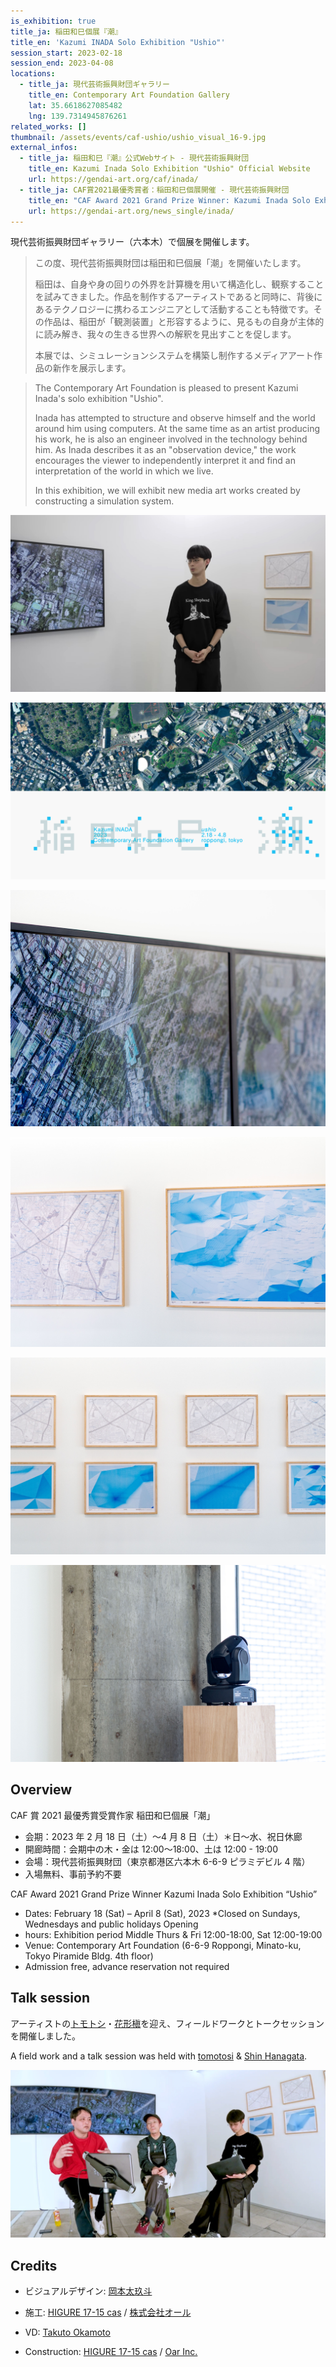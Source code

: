 ```yaml
---
is_exhibition: true
title_ja: 稲田和巳個展『潮』
title_en: 'Kazumi INADA Solo Exhibition "Ushio"'
session_start: 2023-02-18
session_end: 2023-04-08
locations:
  - title_ja: 現代芸術振興財団ギャラリー
    title_en: Contemporary Art Foundation Gallery
    lat: 35.6618627085482
    lng: 139.7314945876261
related_works: []
thumbnail: /assets/events/caf-ushio/ushio_visual_16-9.jpg
external_infos:
  - title_ja: 稲田和巳『潮』公式Webサイト - 現代芸術振興財団
    title_en: Kazumi Inada Solo Exhibition "Ushio" Official Website
    url: https://gendai-art.org/caf/inada/
  - title_ja: CAF賞2021最優秀賞者：稲田和巳個展開催 - 現代芸術振興財団
    title_en: "CAF Award 2021 Grand Prize Winner: Kazumi Inada Solo Exhibition"
    url: https://gendai-art.org/news_single/inada/
---
```


現代芸術振興財団ギャラリー（六本木）で個展を開催します。

> この度、現代芸術振興財団は稲田和巳個展「潮」を開催いたします。
>
> 稲田は、自身や身の回りの外界を計算機を用いて構造化し、観察することを試みてきました。作品を制作するアーティストであると同時に、背後にあるテクノロジーに携わるエンジニアとして活動することも特徴です。その作品は、稲田が「観測装置」と形容するように、見るもの自身が主体的に読み解き、我々の生きる世界への解釈を見出すことを促します。
>
> 本展では、シミュレーションシステムを構築し制作するメディアアート作品の新作を展示します。

> The Contemporary Art Foundation is pleased to present Kazumi Inada's solo exhibition "Ushio".
>
> Inada has attempted to structure and observe himself and the world around him using computers. At the same time as an artist producing his work, he is also an engineer involved in the technology behind him. As Inada describes it as an "observation device," the work encourages the viewer to independently interpret it and find an interpretation of the world in which we live.
>
> In this exhibition, we will exhibit new media art works created by constructing a simulation system.

[![](/assets/events/caf-ushio/interview_0.jpg)](https://www.youtube.com/watch?v=Aa8_Xgpr9vo)

![](/assets/events/caf-ushio/ushio_visual_16-9.jpg)

![](/assets/events/caf-ushio/view_0.jpg)

![](/assets/events/caf-ushio/view_1.jpg)

![](/assets/events/caf-ushio/view_2.jpg)

![](/assets/events/caf-ushio/view_3.jpg)

## Overview

CAF 賞 2021 最優秀賞受賞作家 稲田和巳個展「潮」

- 会期：2023 年 2 月 18 日（土）〜4 月 8 日（土）＊日〜水、祝日休廊
- 開廊時間：会期中の木・金は 12:00〜18:00、土は 12:00 - 19:00
- 会場：現代芸術振興財団（東京都港区六本木 6-6-9 ピラミデビル 4 階）
- 入場無料、事前予約不要

CAF Award 2021 Grand Prize Winner Kazumi Inada Solo Exhibition “Ushio”

- Dates: February 18 (Sat) – April 8 (Sat), 2023 \*Closed on Sundays, Wednesdays and public holidays Opening
- hours: Exhibition period Middle Thurs & Fri 12:00-18:00, Sat 12:00-19:00
- Venue: Contemporary Art Foundation (6-6-9 Roppongi, Minato-ku, Tokyo Piramide Bldg. 4th floor)
- Admission free, advance reservation not required

## Talk session

アーティストの[トモトシ](http://tomotosi.com/)・[花形槇](https://www.shinhanagata.com/)を迎え、フィールドワークとトークセッションを開催しました。

A field work and a talk session was held with [tomotosi](http://tomotosi.com/) & [Shin Hanagata](https://www.shinhanagata.com/).

[![](/assets/events/caf-ushio/talk_0.jpg)](https://www.youtube.com/watch?v=PLxmK3oVGL0)

## Credits

- ビジュアルデザイン: [岡本太玖斗](https://takuto-okamoto.com/)
- 施工: [HIGURE 17-15 cas](http://higure1715cas.com/) / [株式会社オール](https://www.oaroar.com/)

- VD: [Takuto Okamoto](https://takuto-okamoto.com/)
- Construction: [HIGURE 17-15 cas](http://higure1715cas.com/) / [Oar Inc.](https://www.oaroar.com/)
